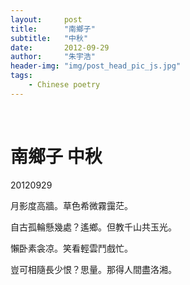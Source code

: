```yaml
---
layout:     post
title:      "南鄉子"
subtitle:   "中秋"
date:       2012-09-29
author:     "朱宇浩"
header-img: "img/post_head_pic_js.jpg"
tags:
    - Chinese poetry
---
```


​
# 南鄉子 中秋
20120929

月影度高牆。草色希微霧靄茫。

自古孤輪懸幾處？遙鄉。但教千山共玉光。

懶卧素衾凉。笑看輕雲鬥戲忙。

豈可相隨長少恨？思量。那得人間盡洛湘。
